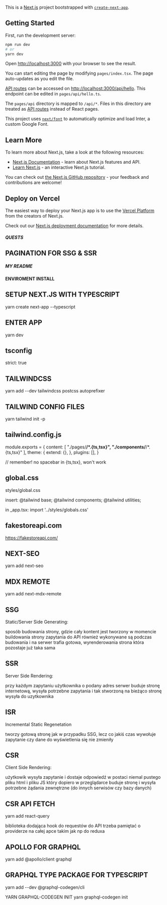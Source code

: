 This is a [Next.js](https://nextjs.org/) project bootstrapped with [`create-next-app`](https://github.com/vercel/next.js/tree/canary/packages/create-next-app).

## Getting Started

First, run the development server:

```bash
npm run dev
# or
yarn dev
```

Open [http://localhost:3000](http://localhost:3000) with your browser to see the result.

You can start editing the page by modifying `pages/index.tsx`. The page auto-updates as you edit the file.

[API routes](https://nextjs.org/docs/api-routes/introduction) can be accessed on [http://localhost:3000/api/hello](http://localhost:3000/api/hello). This endpoint can be edited in `pages/api/hello.ts`.

The `pages/api` directory is mapped to `/api/*`. Files in this directory are treated as [API routes](https://nextjs.org/docs/api-routes/introduction) instead of React pages.

This project uses [`next/font`](https://nextjs.org/docs/basic-features/font-optimization) to automatically optimize and load Inter, a custom Google Font.

## Learn More

To learn more about Next.js, take a look at the following resources:

- [Next.js Documentation](https://nextjs.org/docs) - learn about Next.js features and API.
- [Learn Next.js](https://nextjs.org/learn) - an interactive Next.js tutorial.

You can check out [the Next.js GitHub repository](https://github.com/vercel/next.js/) - your feedback and contributions are welcome!

## Deploy on Vercel

The easiest way to deploy your Next.js app is to use the [Vercel Platform](https://vercel.com/new?utm_medium=default-template&filter=next.js&utm_source=create-next-app&utm_campaign=create-next-app-readme) from the creators of Next.js.

Check out our [Next.js deployment documentation](https://nextjs.org/docs/deployment) for more details.

##### QUESTS

## PAGINATION FOR SSG & SSR

##### MY README

#### ENVIROMENT INSTALL

## SETUP NEXT.JS WITH TYPESCRIPT

yarn create next-app --typescript

## ENTER APP

yarn dev

## tsconfig

strict: true

## TAILWINDCSS

yarn add --dev tailwindcss postcss autoprefixer

## TAILWIND CONFIG FILES

yarn tailwind init -p

## tailwind.config.js

module.exports = {
content: [
"./pages/**/*.{ts,tsx}",
"./components/**/*.{ts,tsx}"
],
theme: {
extend: {},
},
plugins: [],
}

// remember! no spacebar in {ts,tsx}, won't work

## global.css

styles/global.css

insert:
@tailwind base;
@tailwind components;
@tailwind utilities;

in \_app.tsx:
import '../styles/globals.css'

## fakestoreapi.com

https://fakestoreapi.com/

## NEXT-SEO

yarn add next-seo

## MDX REMOTE

yarn add next-mdx-remote

## SSG

Static/Server Side Generating:

sposób budowania strony, gdzie cały kontent jest tworzony w momencie buildowania strony
zapytania do API również wykonywane są podczas budowania i na serwer trafia gotowa, wyrenderowania strona
która pozostaje już taka sama

## SSR

Server Side Rendering:

przy każdym zapytaniu użytkownika o podany adres serwer buduje stronę
internetową, wysyła potrzebne zapytania i tak stworzoną na bieżąco stronę wysyła do uzytkownika

## ISR

Incremental Static Regenetation

tworzy gotową stronę jak w przypadku SSG, lecz co jakiś czas wywołuje zapytanie czy dane do wyświetlenia się nie zmieniły

## CSR

Client Side Rendering:

użytkowik wysyła zapytanie i dostaje odpowiedź w postaci niemal pustego pliku html i pliku JS
który dopiero w przeglądarce buduje stronę i wysyła potrzebne żądania zewnętrzne (do innych serwisów czy bazy danych)

## CSR API FETCH

yarn add react-query

biblioteka dodająca hook do requestów do API
trzeba pamiętać o providerze na całej apce takim jak np do reduxa

## APOLLO FOR GRAPHQL

yarn add @apollo/client graphql

## GRAPHQL TYPE PACKAGE FOR TYPESCRIPT

yarn add --dev @graphql-codegen/cli

YARN GRAPHQL-CODEGEN INIT
yarn graphql-codegen init
